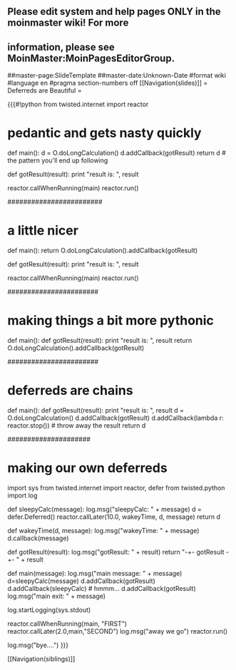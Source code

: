 ## Please edit system and help pages ONLY in the moinmaster wiki! For more
## information, please see MoinMaster:MoinPagesEditorGroup.
##master-page:SlideTemplate
##master-date:Unknown-Date
#format wiki
#language en
#pragma section-numbers off
[[Navigation(slides)]]
= Deferreds are Beautiful =

{{{#!python
from twisted.internet import reactor

# pedantic and gets nasty quickly

def main():
    d = O.doLongCalculation()
    d.addCallback(gotResult)
    return d                  # the pattern you'll end up following

def gotResult(result):
    print "result is: ", result

reactor.callWhenRunning(main)
reactor.run()

########################

# a little nicer

def main():
    return O.doLongCalculation().addCallback(gotResult)

def gotResult(result):
    print "result is: ", result

reactor.callWhenRunning(main)
reactor.run()

#######################

# making things a bit more pythonic

def main():
    def gotResult(result):
            print "result is: ", result
    return O.doLongCalculation().addCallback(gotResult)

#######################

# deferreds are chains

def main():
    def gotResult(result):
            print "result is: ", result
    d = O.doLongCalculation()
    d.addCallback(gotResult)
    d.addCallback(lambda r: reactor.stop())  # throw away the result
    return d

#####################

# making our own deferreds
import sys
from twisted.internet import reactor, defer
from twisted.python import log

def sleepyCalc(message):
    log.msg("sleepyCalc: " + message)
    d = defer.Deferred()
    reactor.callLater(10.0, wakeyTime, d, message)
    return d

def wakeyTime(d, message):
    log.msg("wakeyTime: " + message)
    d.callback(message)

def gotResult(result):
    log.msg("gotResult: " + result)
    return "-+- gotResult -+- " + result

def main(message):
    log.msg("main message: " + message)
    d=sleepyCalc(message)
    d.addCallback(gotResult)
    d.addCallback(sleepyCalc)   # hmmm...
    d.addCallback(gotResult)
    log.msg("main exit: " + message)

log.startLogging(sys.stdout)

reactor.callWhenRunning(main, "FIRST")
reactor.callLater(2.0,main,"SECOND")
log.msg("away we go")
reactor.run()

log.msg("bye....")
}}}

[[Navigation(siblings)]]
